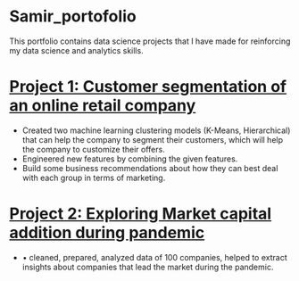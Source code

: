 # Samir_portofolio
This portfolio contains data science projects that I have made for reinforcing my data science and analytics skills.

# [Project 1: Customer segmentation of an online retail company](https://github.com/Samir01200/Customer-segmentation-of-an-online-retail-company)
* Created two machine learning clustering models (K-Means, Hierarchical) that can help the company to segment their customers, which will help the company to customize their offers.
* Engineered new features by combining the given features.
* Build some business recommendations about how they can best deal with each group in terms of marketing.

# [Project 2: Exploring Market capital addition during pandemic](https://github.com/Samir01200/Exploring-Market-capital-addition-data-during-pandemic)
* •	cleaned, prepared, analyzed data of 100 companies, helped to extract insights about companies that lead the market during the pandemic.
